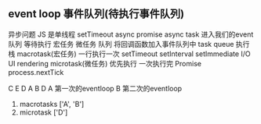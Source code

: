 ## event loop  事件队列(待执行事件队列)
异步问题
JS 是单线程 
setTimeout async promise 
async task 进入我们的event 队列 等待执行
宏任务 微任务 队列 
将回调函数加入事件队列中 task queue 执行栈 
macrotask(宏任务) 一行执行一次
  setTimeout setInterval setImmediate I/O UI rendering
microtask(微任务) 优先执行 一次执行完
  Promise process.nextTick 

C E D A B    D A 第一次的eventloop B 第二次的eventloop
1. macrotasks ['A', 'B']
2. microtask ['D']